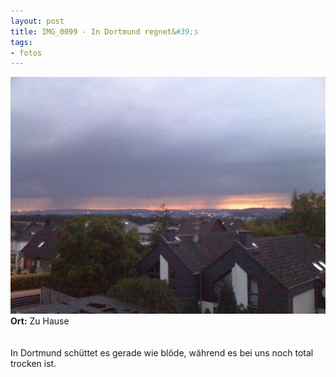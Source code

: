 ```yaml
--- 
layout: post
title: IMG_0099 - In Dortmund regnet&#39;s
tags: 
- fotos
---
```

<img src="/uploads/images/2010_03/IMG_0099.jpg" alt="IMG_0099 - In Dortmund regnet&#39;s" class="aligncenter" /><br />
<strong>Ort:</strong> Zu Hause<br />
<br />
<br />
In Dortmund schüttet es gerade wie blöde, während es bei uns noch total trocken ist.
